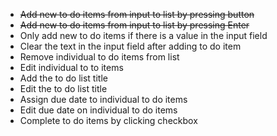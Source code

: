 * ~~Add new to do items from input to list by pressing button~~
* ~~Add new to do items from input to list by pressing Enter~~
* Only add new to do items if there is a value in the input field
* Clear the text in the input field after adding to do item
* Remove individual to do items from list
* Edit individual to to items
* Add the to do list title
* Edit the to do list title
* Assign due date to individual to do items
* Edit due date on individual to do items
* Complete to do items by clicking checkbox
